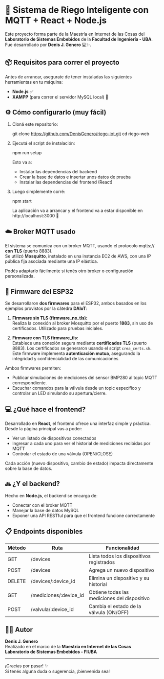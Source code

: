# 🌱 Sistema de Riego Inteligente con MQTT + React + Node.js

Este proyecto forma parte de la Maestría en Internet de las Cosas del **Laboratorio de Sistemas Embebidos** de la **Facultad de Ingeniería - UBA**. Fue desarrollado por **Denis J. Genero** 💻✨.

## 📦 Requisitos para correr el proyecto

Antes de arrancar, asegurate de tener instaladas las siguientes herramientas en tu máquina:

- **Node.js** ✅  
- **XAMPP** (para correr el servidor MySQL local) 🐬  

## ⚙️ Cómo configurarlo (muy fácil)

1. Cloná este repositorio:

   git clone https://github.com/DenisGenero/riego-iot.git
   cd riego-web

2. Ejecutá el script de instalación:

   npm run setup

   Esto va a:
   - Instalar las dependencias del backend
   - Crear la base de datos e insertar unos datos de prueba
   - Instalar las dependencias del frontend (React)

3. Luego simplemente corré:

   npm start

   La aplicación va a arrancar y el frontend va a estar disponible en http://localhost:3000 🚀

## ☁️ Broker MQTT usado

El sistema se comunica con un broker MQTT,  usando el protocolo mqtts:// **con TLS** (puerto 8883).  
Se utilizó **Mosquitto**, instalado en una instancia EC2 de AWS, con una IP pública fija asociada mediante una IP elástica.

Podés adaptarlo fácilmente si tenés otro broker o configuración personalizada.

## 🔌 Firmware del ESP32

Se desarrollaron **dos firmwares** para el ESP32, ambos basados en los ejemplos provistos por la cátedra **DAIoT**:

1. **Firmware sin TLS (firmware_no_tls):**  
   Realiza la conexión al broker Mosquitto por el puerto **1883**, sin uso de certificados. Utilizado para pruebas iniciales.

2. **Firmware con TLS firmware_tls:**  
   Establece una conexión segura mediante **certificados TLS** (puerto 8883). Los certificados se generaron usando el script `crea_certs.sh`. Este firmware implementa **autenticación mutua**, asegurando la integridad y confidencialidad de las comunicaciones.

Ambos firmwares permiten:
- Publicar simulaciones de mediciones del sensor BMP280 al topic MQTT correspondiente.
- Escuchar comandos para la válvula desde un topic específico y controlar un LED simulando su apertura/cierre.

## 💻 ¿Qué hace el frontend?

Desarrollado en **React**, el frontend ofrece una interfaz simple y práctica. Desde la página principal vas a poder:

- Ver un listado de dispositivos conectados
- Ingresar a cada uno para ver el historial de mediciones recibidas por MQTT
- Controlar el estado de una válvula (OPEN/CLOSE)

Cada acción (nuevo dispositivo, cambio de estado) impacta directamente sobre la base de datos.

## 🔙 ¿Y el backend?

Hecho en **Node.js**, el backend se encarga de:

- Conectar con el broker MQTT
- Manejar la base de datos MySQL
- Exponer una API RESTful para que el frontend funcione correctamente

## 📋 Endpoints disponibles

| Método | Ruta                    | Funcionalidad                                |
|--------|-------------------------|----------------------------------------------|
| GET    | /devices                | Lista todos los dispositivos registrados     |
| POST   | /devices                | Agrega un nuevo dispositivo                  |
| DELETE | /devices/:device_id     | Elimina un dispositivo y su historial        |
| GET    | /mediciones/:device_id  | Obtiene todas las mediciones del dispositivo |
| POST   | /valvula/:device_id     | Cambia el estado de la válvula (ON/OFF)      |

## 👨‍💻 Autor

**Denis J. Genero**  
Realizado en el marco de la **Maestría en Internet de las Cosas**  
**Laboratorio de Sistemas Embebidos - FIUBA**

---

¡Gracias por pasar! ✨  
Si tenés alguna duda o sugerencia, ¡bienvenida sea!